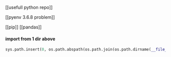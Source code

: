 [[usefull python repo]]


[[pyenv 3.6.8 problem]]

[[pip]]
[[pandas]]


#### import from 1 dir above
```Python
sys.path.insert(0, os.path.abspath(os.path.join(os.path.dirname(__file__), '..')))
```
